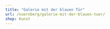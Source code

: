 ```yaml
---
title: "Galerie mit der blauen Tür"
url: /nuernberg/galerie-mit-der-blauen-tuer/
shop: Kunst
---
```

